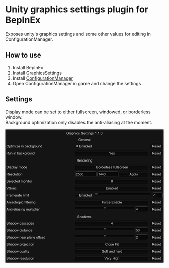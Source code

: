 # Unity graphics settings plugin for BepInEx
Exposes unity's graphics settings and some other values for editing in ConfigurationManager.

## How to use
1. Install BepInEx
2. Install GraphicsSettings
3. Install [ConfigurationManager](https://github.com/BepInEx/BepInEx.ConfigurationManager#readme)
4. Open ConfigurationManager in game and change the settings

## Settings

Display mode can be set to either fullscreen, windowed, or borderless window.  
Background optimization only disables the anti-aliasing at the moment.

<p align="center"><img src="https://raw.githubusercontent.com/BepInEx/BepInEx.GraphicsSettings/master/settings.png?raw=true" alt="Sublime's custom image"/></p>
